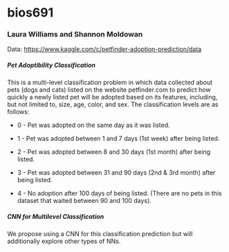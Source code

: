 # bios691
### Laura Williams and Shannon Moldowan

Data: https://www.kaggle.com/c/petfinder-adoption-prediction/data

##### Pet Adoptibility Classification

This is a multi-level classification problem in which data collected about pets (dogs and cats) listed on the website petfinder.com to predict how quickly a newly listed pet will be adopted based on its features, including, but not limited to, size, age, color, and sex. The classification levels are as follows:

* 0 - Pet was adopted on the same day as it was listed.

* 1 - Pet was adopted between 1 and 7 days (1st week) after being listed.

* 2 - Pet was adopted between 8 and 30 days (1st month) after being listed.

* 3 - Pet was adopted between 31 and 90 days (2nd & 3rd month) after being listed.

* 4 - No adoption after 100 days of being listed. (There are no pets in this dataset that waited between 90 and 100 days). 

##### CNN for Multilevel Classification

We propose using a CNN for this classification prediction but will additionally explore other types of NNs.

